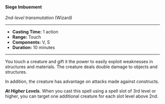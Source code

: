 #### Siege Imbuement
*2nd-level transmutation* (Wizard)
___
- **Casting Time:** 1 action
- **Range:** Touch
- **Components:** V, S
- **Duration:** 10 minutes
---
You touch a creature and gift it the power to easily exploit weaknesses in structures and materials. The creature deals double damage to objects and structures.

In addition, the creature has advantage on attacks made against constructs.

***At Higher Levels.*** When you cast this spell using a spell slot of 3rd level or higher, you can target one additional creature for each slot level above 2nd.
